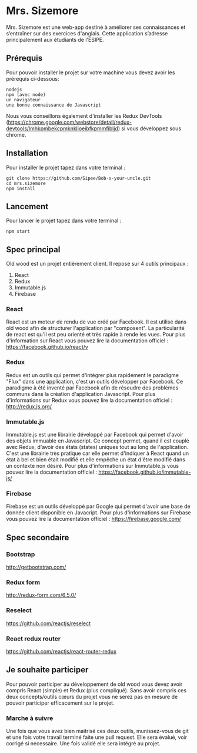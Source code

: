# Mrs. Sizemore

Mrs. Sizemore est une web-app destiné à améliorer ses connaissances et s’entraîner sur des exercices d'anglais. Cette application s’adresse principalement aux étudiants de l'ESIPE.

## Prérequis
Pour pouvoir installer le projet sur votre machine vous devez avoir les prérequis ci-dessous:

    nodejs
    npm (avec node)
    un navigateur
    une bonne connaissance de Javascript

Nous vous conseillons également d'installer les Redux DevTools (https://chrome.google.com/webstore/detail/redux-devtools/lmhkpmbekcpmknklioeibfkpmmfibljd) si vous développez sous chrome.

## Installation
Pour installer le projet tapez dans votre terminal :

    git clone https://github.com/Sipee/Bob-s-your-uncle.git
    cd mrs.sizemore
    npm install

## Lancement
Pour lancer le projet tapez dans votre terminal :

    npm start

## Spec principal
Old wood est un projet entièrement client. Il repose sur 4 outils principaux :

 1. React
 2. Redux
 3. Immutable.js
 4. Firebase

### React
React est un moteur de rendu de vue créé par Facebook. Il est utilisé dans old wood afin de structurer l'application par "composent". La particularité de react est qu'il est peu orienté et très rapide à rende les vues. Pour plus d'information sur React vous pouvez lire la documentation officiel : https://facebook.github.io/react/v

### Redux
Redux est un outils qui permet d'intégrer plus rapidement le paradigme "Flux" dans une application, c'est un outils développer par Facebook. Ce paradigme à été inventé par Facebook afin de résoudre des problèmes communs dans la création d'application Javascript. Pour plus d'informations sur Redux vous pouvez lire la documentation officiel : http://redux.js.org/

### Immutable.js
Immutable.js est une librairie développé par Facebook qui permet d'avoir des objets immuable en Javascript. Ce concept permet, quand il est couplé avec Redux, d'avoir des états (states) uniques tout au long de l'application. C'est une librairie très pratique car elle permet d'indiquer à React quand un état à bel et bien était modifié et elle empêche un état d'être modifié dans un contexte non désiré. Pour plus d'informations sur Immutable.js vous pouvez lire la documentation officiel : https://facebook.github.io/immutable-js/

### Firebase
Firebase est un outils développé par Google qui permet d'avoir une base de donnée client disponible en Javacript. Pour plus d'informations sur Firebase vous pouvez lire la documentation officiel : https://firebase.google.com/

## Spec secondaire
### Bootstrap
http://getbootstrap.com/

### Redux form
http://redux-form.com/6.5.0/

### Reselect
https://github.com/reactjs/reselect

### React redux router
https://github.com/reactjs/react-router-redux

## Je souhaite participer 
Pour pouvoir participer au développement de old wood vous devez avoir compris React (simple) et Redux (plus compliqué). Sans avoir compris ces deux concepts/outils cœurs du projet vous ne serez pas en mesure de pouvoir participer efficacement sur le projet.

### Marche à suivre
Une fois que vous avez bien maitrisé ces deux outils, munissez-vous de git et une fois votre travail terminé faite une pull request. Elle sera évalué, voir corrigé si necessaire. Une fois validé elle sera intégré au projet.

